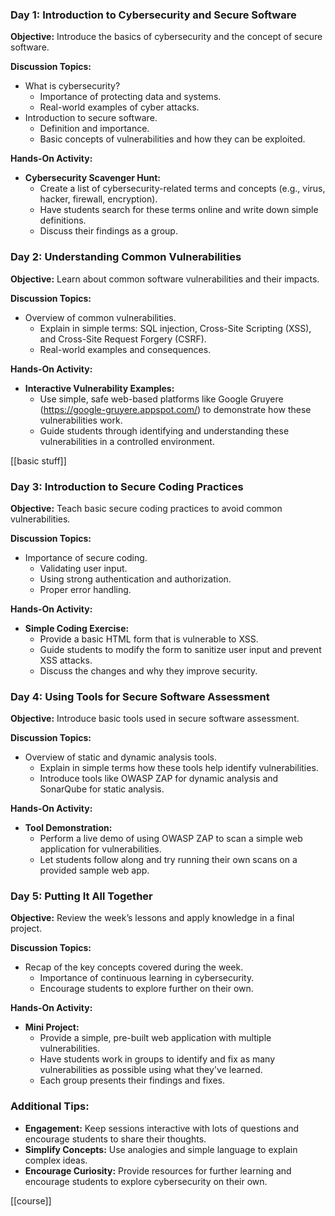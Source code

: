 ### **Day 1: Introduction to Cybersecurity and Secure Software**

**Objective:** Introduce the basics of cybersecurity and the concept of secure software.

**Discussion Topics:**

- What is cybersecurity?
    - Importance of protecting data and systems.
    - Real-world examples of cyber attacks.
- Introduction to secure software.
    - Definition and importance.
    - Basic concepts of vulnerabilities and how they can be exploited.

**Hands-On Activity:**

- **Cybersecurity Scavenger Hunt:**
    - Create a list of cybersecurity-related terms and concepts (e.g., virus, hacker, firewall, encryption).
    - Have students search for these terms online and write down simple definitions.
    - Discuss their findings as a group.

### **Day 2: Understanding Common Vulnerabilities**

**Objective:** Learn about common software vulnerabilities and their impacts.

**Discussion Topics:**

- Overview of common vulnerabilities.
    - Explain in simple terms: SQL injection, Cross-Site Scripting (XSS), and Cross-Site Request Forgery (CSRF).
    - Real-world examples and consequences.

**Hands-On Activity:**

- **Interactive Vulnerability Examples:**
    - Use simple, safe web-based platforms like Google Gruyere (https://google-gruyere.appspot.com/) to demonstrate how these vulnerabilities work.
    - Guide students through identifying and understanding these vulnerabilities in a controlled environment.

[[basic stuff]]

### **Day 3: Introduction to Secure Coding Practices**

**Objective:** Teach basic secure coding practices to avoid common vulnerabilities.

**Discussion Topics:**

- Importance of secure coding.
    - Validating user input.
    - Using strong authentication and authorization.
    - Proper error handling.

**Hands-On Activity:**

- **Simple Coding Exercise:**
    - Provide a basic HTML form that is vulnerable to XSS.
    - Guide students to modify the form to sanitize user input and prevent XSS attacks.
    - Discuss the changes and why they improve security.

### **Day 4: Using Tools for Secure Software Assessment**

**Objective:** Introduce basic tools used in secure software assessment.

**Discussion Topics:**

- Overview of static and dynamic analysis tools.
    - Explain in simple terms how these tools help identify vulnerabilities.
    - Introduce tools like OWASP ZAP for dynamic analysis and SonarQube for static analysis.

**Hands-On Activity:**

- **Tool Demonstration:**
    - Perform a live demo of using OWASP ZAP to scan a simple web application for vulnerabilities.
    - Let students follow along and try running their own scans on a provided sample web app.

### **Day 5: Putting It All Together**

**Objective:** Review the week’s lessons and apply knowledge in a final project.

**Discussion Topics:**

- Recap of the key concepts covered during the week.
    - Importance of continuous learning in cybersecurity.
    - Encourage students to explore further on their own.

**Hands-On Activity:**

- **Mini Project:**
    - Provide a simple, pre-built web application with multiple vulnerabilities.
    - Have students work in groups to identify and fix as many vulnerabilities as possible using what they've learned.
    - Each group presents their findings and fixes.

### **Additional Tips:**

- **Engagement:** Keep sessions interactive with lots of questions and encourage students to share their thoughts.
- **Simplify Concepts:** Use analogies and simple language to explain complex ideas.
- **Encourage Curiosity:** Provide resources for further learning and encourage students to explore cybersecurity on their own.

[[course]] 